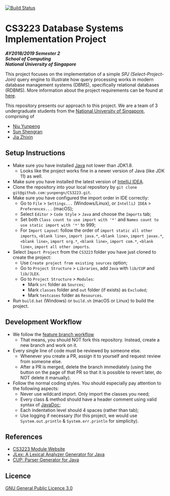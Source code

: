 [![Build Status](https://travis-ci.com/yunpengn/CS3223.svg?token=pkVciw13vjdfspFfg5fy&branch=master)](https://travis-ci.com/yunpengn/CS3223)

# CS3223 Database Systems Implementation Project

**_AY2018/2019 Semester 2<br>
School of Computing<br>
National University of Singapore_**

This project focuses on the implementation of a simple _SPJ (Select-Project-Join)_ query engine to illustrate how query processing works in modern database management systems (DBMS), specifically relational databases (RDBMS). More information about the project requirements can be found at [here](https://www.comp.nus.edu.sg/~tankl/cs3223/project.html).

This repository presents our approach to this project. We are a team of 3 undergraduate students from the [National University of Singapore](http://www.nus.edu.sg), comprising of

- [Niu Yunpeng](https://github.com/yunpengn)
- [Sun Shengran](https://github.com/dalessr)
- [Jia Zhixin](https://github.com/nusjzx)

## Setup Instructions

- Make sure you have installed [Java](https://www.java.com) not lower than JDK1.8.
	- Looks like the project works fine in a newer version of Java (like JDK 11) as well.
- Make sure you have installed the latest version of [IntelliJ IDEA](https://www.jetbrains.com/idea/).
- Clone the repository into your local repository by `git clone git@github.com:yunpengn/CS3223.git`.
- Make sure you have configured the import order in IDE correctly:
	- Go to `File` > `Settings...` (Windows/Linux), or `IntelliJ IDEA` > `Preferences...` (macOS);
	- Select `Editor` > `Code Style` > `Java` and choose the `Imports` tab;
	- Set both `Class count to use import with '*'` and `Names count to use static import with '*'` to 999;
	- For `Import Layout`: follow the order of `import static all other imports`, `<blank line>`, `import java.*`, `<blank line>`, `import javax.*`, `<blank line>`, `import org.*`, `<blank line>`, `import com.*`, `<blank line>`, `import all other imports`.
- Select `Import Project` from the `CS3223` folder you have just cloned to create the project:
	- Use `Create project from existing sources` option;
	- Go to `Project Structure` > `Libraries`, add `Java` with `lib/CUP` and `lib/JLEX`.
	- Go to `Project Structure` > `Modules`:
		- Mark `src` folder as `Sources`;
		- Mark `classes` folder and `out` folder (if exists) as `Excluded`;
		- Mark `testcases` folder as `Resources`.
- Run `build.bat` (Windows) or `build.sh` (macOS or Linux) to build the project.

## Development Workflow

- We follow the [feature branch workflow](https://www.atlassian.com/git/tutorials/comparing-workflows/feature-branch-workflow)
    - That means, you should NOT fork this repository. Instead, create a new branch and work on it.
- Every single line of code must be reviewed by someone else.
    - Whenever you create a PR, assign it to yourself and request review from someone else.
    - After a PR is merged, delete the branch immediately (using the button on the page of that PR so that it is possible to revert later, do NOT delete it manually).
- Follow the normal coding styles. You should especially pay attention to the following aspects:
    - Never use wildcard import. Only import the classes you need;
    - Every class & method should have a header comment using valid syntax of [JavaDoc](https://docs.oracle.com/javase/8/docs/technotes/tools/windows/javadoc.html);
    - Each indentation level should 4 spaces (rather than tab);
    - Use logging if necessary (for this project, we would use `System.out.println` & `System.err.println` for simplicity).

## References

- [CS3223 Module Website](https://www.comp.nus.edu.sg/~tankl/cs3223)
- [JLex: A Lexical Analyzer Generator for Java](http://www.cs.princeton.edu/~appel/modern/java/JLex/)
- [CUP: Parser Generator for Java](http://www.cs.princeton.edu/~appel/modern/java/CUP/)

## Licence

[GNU General Public Licence 3.0](LICENSE)
